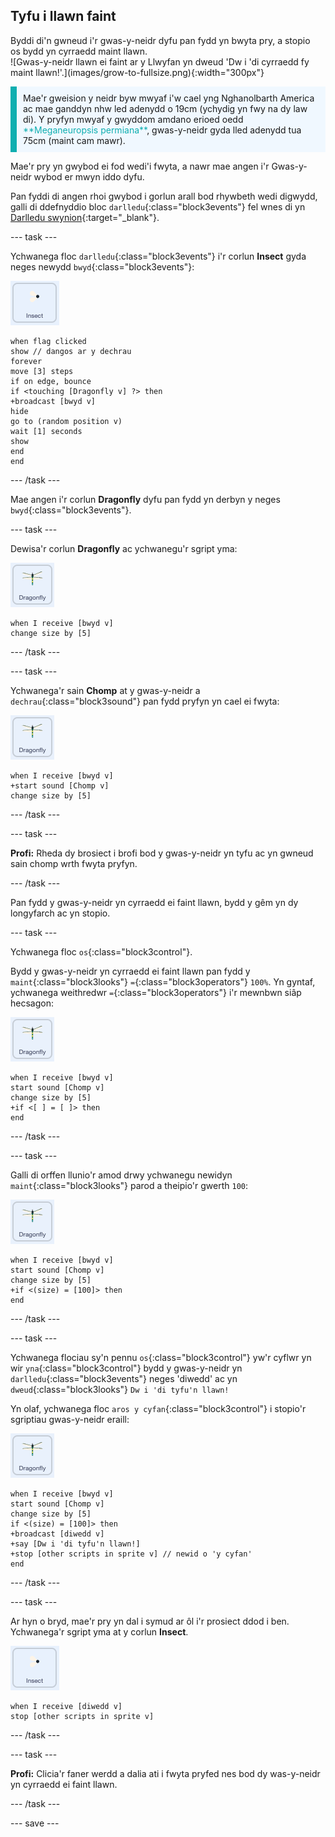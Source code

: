 ## Tyfu i llawn faint

<div style="display: flex; flex-wrap: wrap">
<div style="flex-basis: 200px; flex-grow: 1; margin-right: 15px;">
Byddi di'n gwneud i'r gwas-y-neidr dyfu pan fydd yn bwyta pry, a stopio os bydd yn cyrraedd maint llawn.
</div>
<div>
![Gwas-y-neidr llawn ei faint ar y Llwyfan yn dweud 'Dw i 'di cyrraedd fy maint llawn!'.](images/grow-to-fullsize.png){:width="300px"}
</div>
</div>

<p style="border-left: solid; border-width:10px; border-color: #0faeb0; background-color: aliceblue; padding: 10px;">
Mae'r gweision y neidr byw mwyaf i'w cael yng Nghanolbarth America ac mae ganddyn nhw led adenydd o 19cm (ychydig yn fwy na dy law di). Y pryfyn mwyaf y gwyddom amdano erioed oedd <span style="color: #0faeb0">**Meganeuropsis permiana**</span>, gwas-y-neidr gyda lled adenydd tua 75cm (maint cam mawr).</p>

Mae'r pry yn gwybod ei fod wedi'i fwyta, a nawr mae angen i'r Gwas-y-neidr wybod er mwyn iddo dyfu.

Pan fyddi di angen rhoi gwybod i gorlun arall bod rhywbeth wedi digwydd, galli di ddefnyddio bloc `darlledu`{:class="block3events"} fel wnes di yn [Darlledu swynion](https://projects.raspberrypi.org/cy-GB/projects/broadcasting-spells){:target="_blank"}.

--- task ---

Ychwanega floc `darlledu`{:class="block3events"} i'r corlun **Insect** gyda neges newydd `bwyd`{:class="block3events"}:

![](images/fly-icon.png)

```blocks3
when flag clicked
show // dangos ar y dechrau
forever
move [3] steps
if on edge, bounce
if <touching [Dragonfly v] ?> then
+broadcast [bwyd v]
hide
go to (random position v)
wait [1] seconds
show
end
end
```
--- /task ---

Mae angen i'r corlun **Dragonfly** dyfu pan fydd yn derbyn y neges `bwyd`{:class="block3events"}.

--- task ---

Dewisa'r corlun **Dragonfly** ac ychwanegu'r sgript yma:

![](images/dragonfly-icon.png)

```blocks3 
when I receive [bwyd v]
change size by [5]
```

--- /task ---

--- task ---

Ychwanega'r sain **Chomp** at y gwas-y-neidr a `dechrau`{:class="block3sound"} pan fydd pryfyn yn cael ei fwyta:

![](images/dragonfly-icon.png)

```blocks3 
when I receive [bwyd v]
+start sound [Chomp v]
change size by [5]
```
--- /task ---

--- task ---

**Profi:** Rheda dy brosiect i brofi bod y gwas-y-neidr yn tyfu ac yn gwneud sain chomp wrth fwyta pryfyn.

--- /task ---

Pan fydd y gwas-y-neidr yn cyrraedd ei faint llawn, bydd y gêm yn dy longyfarch ac yn stopio.

--- task ---

Ychwanega floc `os`{:class="block3control"}.

Bydd y gwas-y-neidr yn cyrraedd ei faint llawn pan fydd y `maint`{:class="block3looks"} `=`{:class="block3operators"} `100%`. Yn gyntaf, ychwanega weithredwr `=`{:class="block3operators"} i'r mewnbwn siâp hecsagon:

![](images/dragonfly-icon.png)

```blocks3
when I receive [bwyd v]
start sound [Chomp v]
change size by [5]
+if <[ ] = [ ]> then
end
```
--- /task ---

--- task ---

Galli di orffen llunio'r amod drwy ychwanegu newidyn `maint`{:class="block3looks"} parod a theipio'r gwerth `100`:

![](images/dragonfly-icon.png)

```blocks3
when I receive [bwyd v]
start sound [Chomp v]
change size by [5]
+if <(size) = [100]> then
end
```
--- /task ---

--- task ---

Ychwanega flociau sy'n pennu `os`{:class="block3control"} yw'r cyflwr yn wir `yna`{:class="block3control"} bydd y gwas-y-neidr yn `darlledu`{:class="block3events"} neges 'diwedd' ac yn `dweud`{:class="block3looks"} `Dw i 'di tyfu'n llawn!`

Yn olaf, ychwanega floc `aros y cyfan`{:class="block3control"} i stopio'r sgriptiau gwas-y-neidr eraill:

![](images/dragonfly-icon.png)

```blocks3
when I receive [bwyd v]
start sound [Chomp v]
change size by [5]
if <(size) = [100]> then
+broadcast [diwedd v]
+say [Dw i 'di tyfu'n llawn!]
+stop [other scripts in sprite v] // newid o 'y cyfan'
end
```
--- /task ---

--- task ---

Ar hyn o bryd, mae'r pry yn dal i symud ar ôl i'r prosiect ddod i ben. Ychwanega'r sgript yma at y corlun **Insect**.

![](images/fly-icon.png)

```blocks3
when I receive [diwedd v]
stop [other scripts in sprite v]
```

--- /task ---

--- task ---

**Profi:** Clicia'r faner werdd a dalia ati i fwyta pryfed nes bod dy was-y-neidr yn cyrraedd ei faint llawn.

--- /task ---

--- save ---
